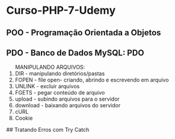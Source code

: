 # Curso-PHP-7-Udemy

## POO - Programação Orientada a Objetos

## PDO - Banco de Dados MySQL: PDO

<ol> MANIPULANDO ARQUIVOS:
    <li>DIR - manipulando diretórios/pastas</li>
    <li>FOPEN - file open- criando, abrindo e escrevendo em arquivo</li>
    <li>UNLINK - excluir arquivos</li>
    <li>FGETS - pegar conteúdo de arquivo</li>
    <li>upload - subindo arquivos para o servidor</li>
    <li>download - baixando arquivos do servidor</li>
    <li>cURL</li>
    <li>Cookie</li>
</ol>
## Tratando Erros com Try Catch
